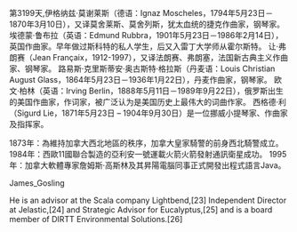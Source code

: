 第3199天,伊格纳兹·莫谢莱斯（德语：Ignaz Moscheles，1794年5月23日－1870年3月10日），又译莫舍莱斯、莫舍列斯，犹太血统的捷克作曲家，钢琴家。
埃德蒙·鲁布拉（英语：Edmund Rubbra，1901年5月23日－1986年2月14日），英国作曲家。早年做过斯科特的私人学生，后又入雷丁大学师从霍尔斯特。
让·弗朗赛（Jean Françaix，1912-1997），又译法朗赛、弗朗塞，法国新古典主义作曲家、钢琴家。
路易斯·克里斯蒂安·奥古斯特·格拉斯（丹麦语：Louis Christian August Glass，1864年5月23日－1936年1月22日），丹麦作曲家，钢琴家。
欧文·柏林（英语：Irving Berlin，1888年5月11日－1989年9月22日），俄罗斯出生的美国作曲家，作词家，被广泛认为是美国历史上最伟大的词曲作家。
西格德·利（Sigurd Lie，1871年5月23日 – 1904年9月30日）是一位挪威小提琴家、作曲家及指挥家。

1873年：為維持加拿大西北地區的秩序，加拿大皇家騎警的前身西北騎警成立。
1984年：西歐11國聯合製造的亞利安一號運載火箭火箭發射通訊衛星成功。
1995年：加拿大軟體專家詹姆斯·高斯林及其昇陽電腦同事正式開發出程式語言Java。

James_Gosling

He is an advisor at the Scala company Lightbend,[23] Independent Director at Jelastic,[24] and Strategic Advisor for Eucalyptus,[25] and is a board member of DIRTT Environmental Solutions.[26]